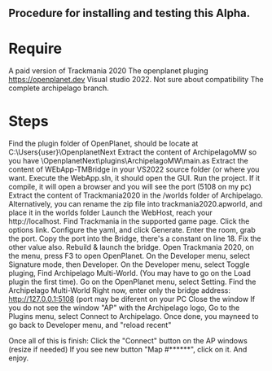## Procedure for installing and testing this Alpha.

# Require
A paid version of Trackmania 2020
The openplanet pluging https://openplanet.dev
Visual studio 2022. Not sure about compatibility
The complete archipelago branch.

# Steps
Find the plugin folder of OpenPlanet, should be locate at C:\Users\{user}\OpenplanetNext
Extract the content of ArchipelagoMW so you have \OpenplanetNext\plugins\ArchipelagoMW\main.as
Extract the content of WEbApp-TMBridge in your VS2022 source folder (or where you want.
Execute the WebApp.sln, it  should open the GUI. Run the project. If it compile, it will open a browser and you will see the port (5108 on  my pc)
Extract the content of Trackmania2020 in the /worlds folder of Archipelago.
  Alternatively, you can rename the zip file into trackmania2020.apworld, and place it in the worlds folder
Launch the WebHost, reach your http://localhost. Find Trackmania in the supported game page.
Click the options link. Configure the yaml, and click Generate.
Enter the room, grab the port. Copy the port into the Bridge, there's a constant on line 18. Fix the other value also.
Rebuild & launch the bridge.
Open Trackmania 2020, on the menu, press F3 to open OpenPlanet.
On the Developer menu, select Signature mode, then Developer.
On the Developer menu, select Toggle pluging, Find Archipelago Multi-World.
(You may have to go on the Load plugin the first time).
Go on the OpenPlanet menu, select Setting. Find the Archipelago Multi-World
Right now, enter only the bridge address: http://127.0.0.1:5108 (port may be diferent on your PC
Close the window
If you do not see the window "AP" with the Archipelago logo, Go to the Plugins menu, select Connect to Archipelago.
Once done, you mayneed to go back to Developer menu, and "reload recent"

Once all of this is finish:
Click the "Connect" button on the AP windows (resize if needed)
If you see new button "Map #******", click on it. And enjoy.
